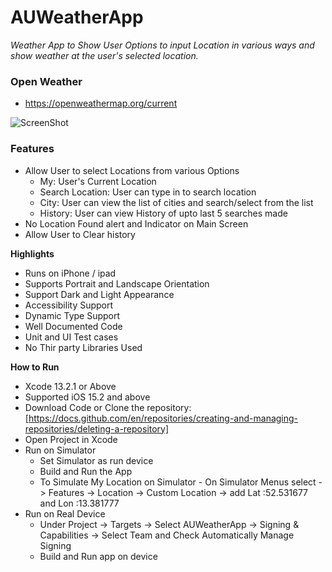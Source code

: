 # AUWeatherApp
*Weather App to Show User Options to input Location in various ways and show weather at the user's selected location.*

### Open Weather
 - https://openweathermap.org/current

![ScreenShot](https://user-images.githubusercontent.com/9990064/218646403-65f47a6d-1de2-4bad-bc1b-f05690df9187.png)


### Features
- Allow User to select Locations from various Options
  - My: User's Current Location
  - Search Location: User can type in to search location
  - City: User can view the list of cities and search/select from the list
  - History: User can view History of upto last 5 searches made
- No Location Found alert and Indicator on Main Screen
- Allow User to Clear history


**Highlights**
- Runs on iPhone / ipad
- Supports Portrait and Landscape Orientation
- Support Dark and Light Appearance
- Accessibility Support
- Dynamic Type Support
- Well Documented Code
- Unit and UI Test cases
- No Thir party Libraries Used

**How to Run**
- Xcode 13.2.1 or Above
- Supported iOS 15.2 and above
- Download Code or Clone the repository: [https://docs.github.com/en/repositories/creating-and-managing-repositories/deleting-a-repository]
- Open Project in Xcode
- Run on Simulator
  - Set Simulator as run device
  - Build and Run the App
  - To Simulate My Location on Simulator - On Simulator Menus select -> Features -> Location -> Custom Location -> add Lat :52.531677 and Lon :13.381777 
- Run on Real Device 
  - Under Project -> Targets -> Select AUWeatherApp -> Signing & Capabilities -> Select Team and Check Automatically Manage Signing
  - Build and Run app on device



